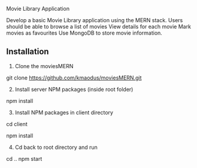 Movie Library Application


Develop a basic Movie Library application using the MERN stack.
Users should be able to browse a list of movies 
View details for each movie 
Mark movies as favourites 
Use MongoDB to store movie information.

## Installation

1. Clone the moviesMERN

git clone https://github.com/kmaodus/moviesMERN.git

2. Install server NPM packages (inside root folder)

npm install

3. Install NPM packages in client directory

cd client

npm install

4. Cd back to root directory and run

cd ..
npm start
